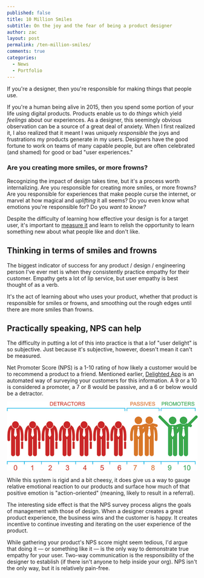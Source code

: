 ```yaml
---
published: false
title: 10 Million Smiles
subtitle: On the joy and the fear of being a product designer
author: zac
layout: post
permalink: /ten-million-smiles/
comments: true
categories:
  - News
  - Portfolio
---
```


If you're a designer, then you're responsible for making things that people use.

If you're a human being alive in 2015, then you spend some portion of your life using digital products. Products enable us to do _things_ which yield _feelings_ about our experiences. As a designer, this seemingly obvious observation can be a source of a great deal of anxiety. When I first realized it, I also realized that it meant I was uniquely _responsible_ the joys and frustrations my products generate in my users. Designers have the good fortune to work on teams of many capable people, but are often celebrated (and shamed) for good or bad "user experiences."

### Are you creating more smiles, or more frowns?

<!-- more -->
<div class="anchor-offset" id="more"></div>

Recognizing the impact of design takes time, but it's a process worth internalizing. Are you responsible for creating more smiles, or more frowns? Are you responsible for experiences that make people curse the internet, or marvel at how magical and _uplifting_ it all seems? Do you even know what emotions you're responsible for? Do you _want to know?_

Despite the difficulty of learning how effective your design is for a target user, it's important to <a href="https://delighted.com/">measure it</a> and learn to relish the opportunity to learn something new about what people like and don't like.

## Thinking in terms of smiles and frowns

The biggest indicator of success for any product / design / engineering person I've ever met is when they consistently practice empathy for their customer. Empathy gets a lot of lip service, but user empathy is best thought of as a verb.

It's the act of learning about who uses your product, whether that product is responsible for smiles or frowns, and smoothing out the rough edges until there are more smiles than frowns.

## Practically speaking, NPS can help

The difficulty in putting a lot of this into practice is that a lof "user delight" is so subjective. Just because it's subjective, however, doesn't mean it can't be measured.

Net Promoter Score (NPS) is a 1-10 rating of how likely a customer would be to recommend a product to a friend. Mentioned earlier, <a href="https://delighted.com/">Delighted App</a> is an automated way of surveying your customers for this information. A 9 or a 10 is considered a promoter, a 7 or 8 would be passive, and a 6 or below would be a detractor.

<img src="/images/nps.jpg">

While this system is rigid and a bit cheesy, it does give us a way to gauge relative emotional reaction to our products and surface how much of that positive emotion is "action-oriented" (meaning, likely to result in a referral).

The interesting side effect is that the NPS survey process aligns the goals of management with those of design. When a designer creates a great product experience, the business wins and the customer is happy. It creates incentive to continue investing and iterating on the user experience of the product.

While gathering your product's NPS score might seem tedious, I'd argue that doing it &mdash; or something like it &mdash; is the only way to  demonstrate true empathy for your user. Two-way communication is the responsibility of the designer to establish (if there isn't anyone to help inside your org). NPS isn't the only way, but it is relatively pain-free.